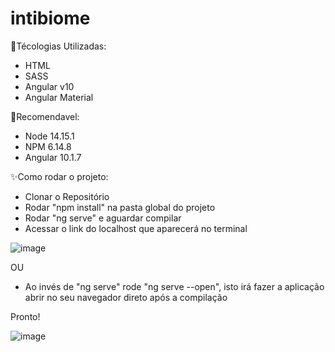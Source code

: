 # intibiome

🎯Técologias Utilizadas:
- HTML
- SASS
- Angular v10
- Angular Material

🚀Recomendavel: 
- Node 14.15.1
- NPM 6.14.8
- Angular 10.1.7

✨Como rodar o projeto:
- Clonar o Repositório
- Rodar "npm install" na pasta global do projeto
- Rodar "ng serve" e aguardar compilar
- Acessar o link do localhost que aparecerá no terminal 

![image](https://user-images.githubusercontent.com/87042636/160514530-53a81f25-7a0f-4907-b0c9-cf9bd373b33a.png)

OU

- Ao invés de "ng serve" rode "ng serve --open", isto irá fazer a aplicação abrir no seu navegador direto após a compilação

Pronto!

![image](https://user-images.githubusercontent.com/87042636/160514434-7ff502e1-d641-4fc0-a1ec-b473cfe7a6d5.png)
